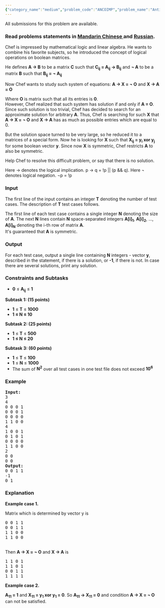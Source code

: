 ```yaml
---
{"category_name":"medium","problem_code":"ANCOIMP","problem_name":"Anticommutative implication","languages_supported":{"0":"ADA","1":"ASM","2":"BASH","3":"BF","4":"C","5":"C99 strict","6":"CAML","7":"CLOJ","8":"CLPS","9":"CPP 4.3.2","10":"CPP 4.9.2","11":"CPP14","12":"CS2","13":"D","14":"ERL","15":"FORT","16":"FS","17":"GO","18":"HASK","19":"ICK","20":"ICON","21":"JAVA","22":"JS","23":"LISP clisp","24":"LISP sbcl","25":"LUA","26":"NEM","27":"NICE","28":"NODEJS","29":"PAS fpc","30":"PAS gpc","31":"PERL","32":"PERL6","33":"PHP","34":"PIKE","35":"PRLG","36":"PYPY","37":"PYTH","38":"PYTH 3.4","39":"RUBY","40":"SCALA","41":"SCM chicken","42":"SCM guile","43":"SCM qobi","44":"ST","45":"TCL","46":"TEXT","47":"WSPC"},"max_timelimit":"0.5 - 1","source_sizelimit":50000,"problem_author":"kaizer","problem_tester":null,"date_added":"29-03-2015","tags":{"0":"kaizer"},"editorial_url":"http://discuss.codechef.com/problems/ANCOIMP","time":{"view_start_date":1434360600,"submit_start_date":1434360600,"visible_start_date":1434360600,"end_date":1735669800},"layout":"problem"}
---
```

<span class="solution-visible-txt">All submissions for this problem are available.</span><h3> Read problems statements in <a target="_blank" href="http://www.codechef.com/download/translated/JUNE15/mandarin/ANCOIMP.pdf">Mandarin Chinese </a> and <a target="_blank" href="http://www.codechef.com/download/translated/JUNE15/russian/ANCOIMP.pdf">Russian</a>.</h3>
<p>Chef is impressed by mathematical logic and linear algebra. He wants to combine his favorite subjects, so he introduced the concept of logical operations on boolean matrices.</p>
<p>He defines <b>A → B</b> to be a matrix <b>C</b> such that <b>C<sub>ij</sub> = A<sub>ij</sub> → B<sub>ij</sub></b> and <b>¬ A</b> to be a matrix <b>B</b> such that <b>B<sub>ij</sub> = ¬ A<sub>ij</sub></b> </p>
<p>Now Chef wants to study such system of equations: <b>A → X = ¬ O</b> and <b>X → A = O</b></p>
<p> Where <b>O</b> is matrix such that all its entries is <b>0</b>.<br />
However, Chef realized that such system has solution if and only if <b>A = O</b>. Since such solution is too trivial, Chef has decided to search for an approximate solution for arbitrary <b>A</b>. Thus, Chef is searching for such <b>X</b> that <b>A → X = ¬ O</b> and <b>X → A</b> has as much as possible entries which are equal to 0. </p>
<p>But the solution space turned to be very large, so he reduced it to a matrices of a special form. Now he is looking for <b>X</b> such that <b>X<sub>ij</sub> = y<sub>i</sub> xor y<sub>j</sub></b> for some boolean vector <b>y</b>. Since now <b>X</b> is symmetric, Chef restricts <b>A</b> to also be symmetric.</p>
<p> Help Chef to resolve this difficult problem, or say that there is no solution.</p>
<p> Here → denotes the logical implication. p → q = !p || (p &amp;& q). Here ¬ denotes logical negation. ¬p = !p </p>
<h3>Input</h3>
<p>The first line of the input contains an integer <b>T</b> denoting the number of test cases. The description of <b>T</b> test cases follows.</p>
<p>The first line of each test case contains a single integer <b>N</b> denoting the size of <b>A</b>. The next <b>N</b> lines contain <b>N</b> space-separated integers <b>A[i]<sub>1</sub></b>, <b>A[i]<sub>2</sub></b>, ..., <b>A[i]<sub>N</sub></b> denoting the i-th row of matrix <b>A</b>.<br />
It's guaranteed that <b>A</b> is symmetric.</p>
<h3>Output</h3>
<p> For each test case, output a single line containing <b>N</b> integers - vector <b>y</b>, described in the statement, if there is a solution, or <b>-1</b>, if there is not. In case there are several solutions, print any solution.</p>
<h3>Constraints and Subtasks</h3>
<ul>
<li><b>0</b> ≤ <b>A<sub>ij</sub></b> ≤ <b>1</b></li>
</ul>

<p><b>Subtask 1: (15 points)</b></p>
<ul>
<li><b>1</b> ≤ <b>T</b> ≤ <b> 1000 </b></li>
<li><b>1 ≤ N ≤ 10</b></li>
</ul>

<p><b>Subtask 2: (25 points)</b></p>
<ul>
<li><b>1</b> ≤ <b>T</b> ≤ <b> 500 </b></li>
<li><b>1 ≤ N ≤ 20</b></li>
</ul>

<p><b>Subtask 3: (60 points)</b></p>
<ul>
<li><b>1</b> ≤ <b>T</b> ≤ <b> 100 </b></li>
<li><b>1</b> ≤ <b>N</b> ≤ <b>1000 </b></li>
<li>The sum of <b>N<sup>2</sup></b> over all test cases in one test file does not exceed <b>10<sup>6</sup></b></li>
</ul>
<h3>Example</h3>
<pre><b>Input:</b>
3
4
0 0 0 1
0 0 0 1
0 0 0 0
1 1 0 0
4
1 0 0 1
0 1 0 1
0 0 0 0
1 1 0 0
2
0 0
0 0
<b>Output:</b>
0 0 1 1
-1
0 1
</pre><h3>Explanation</h3>
<p><b>Example case 1.</b></p>
<p>
Matrix which is determined by vector y is </p>
<pre>
0 0 1 1
0 0 1 1
1 1 0 0
1 1 0 0
</pre><p> <br />
Then <b>A → X = ¬ O</b> and <b>X → A</b> is</p>
<pre>
1 1 0 1
1 1 0 1
0 0 1 1
1 1 1 1
</pre>
<p><b>Example case 2.</b></p>
<p>
<b>A<sub>11</sub> = 1</b> and <b>X<sub>11</sub> = y<sub>1</sub> xor y<sub>1</sub> = 0</b>. So <b>A<sub>11</sub> → X<sub>11</sub> = 0</b> and condition <b>A → X = ¬ O</b> can not be satisfied.
</p>
